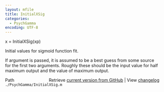 ```yaml
---
layout: mfile
title: InitialXSig
categories:
  - PsychGamma
encoding: UTF-8
---
```


x = InitialXSig(xp)

Initial values for sigmoid function fit.

If argument is passed, it is assumed to be
a best guess from some source for the first
two arguments.  Roughly these should be the
input value for half maximum output and the
value of maximum output.


<div class="code_header" style="text-align:right;">
  <span style="float:left;">Path&nbsp;&nbsp;</span> <span class="counter">Retrieve <a href=
  "https://raw.github.com/Psychtoolbox-3/Psychtoolbox-3/beta/./PsychGamma/InitialXSig.m">current version from GitHub</a> | View <a href=
  "https://github.com/Psychtoolbox-3/Psychtoolbox-3/commits/beta/./PsychGamma/InitialXSig.m">changelog</a></span>
</div>
<div class="code">
  <code>./PsychGamma/InitialXSig.m</code>
</div>
